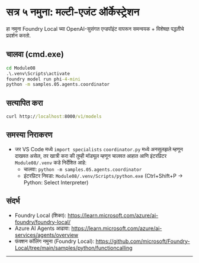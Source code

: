<!--
CO_OP_TRANSLATOR_METADATA:
{
  "original_hash": "4f786f5ea706270620f8e5dfb088e0c0",
  "translation_date": "2025-09-22T17:47:30+00:00",
  "source_file": "Module08/samples/05/README.md",
  "language_code": "mr"
}
-->
# सत्र ५ नमुना: मल्टी-एजंट ऑर्केस्ट्रेशन

हा नमुना Foundry Local च्या OpenAI-सुसंगत एन्डपॉइंट वापरून समन्वयक + विशेषज्ञ पद्धतीचे प्रदर्शन करतो.

## चालवा (cmd.exe)
```cmd
cd Module08
.\.venv\Scripts\activate
foundry model run phi-4-mini
python -m samples.05.agents.coordinator
```

## सत्यापित करा
```cmd
curl http://localhost:8000/v1/models
```

## समस्या निराकरण
- जर VS Code मध्ये `import specialists` `coordinator.py` मध्ये अनसुलझले म्हणून दाखवत असेल, तर खात्री करा की तुम्ही मॉड्यूल म्हणून चालवत आहात आणि इंटरप्रिटर `Module08/.venv` कडे निर्देशित आहे:
	- चालवा: `python -m samples.05.agents.coordinator`
	- इंटरप्रिटर निवडा: `Module08/.venv/Scripts/python.exe` (Ctrl+Shift+P → Python: Select Interpreter)

## संदर्भ
- Foundry Local (शिका): https://learn.microsoft.com/azure/ai-foundry/foundry-local/
- Azure AI Agents आढावा: https://learn.microsoft.com/azure/ai-services/agents/overview
- फंक्शन कॉलिंग नमुना (Foundry Local): https://github.com/microsoft/Foundry-Local/tree/main/samples/python/functioncalling

---

